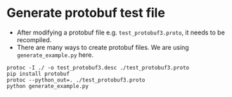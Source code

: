 # Generate protobuf test file

* After modifying a protobuf file e.g. `test_protobuf3.proto`, it needs to be recompiled.
* There are many ways to create protobuf files. We are using `generate_example.py` here.

```shell
protoc -I ./ -o test_protobuf3.desc ./test_protobuf3.proto
pip install protobuf
protoc --python_out=. ./test_protobuf3.proto
python generate_example.py
```